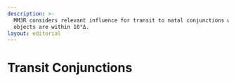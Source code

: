 ```yaml
---
description: >-
  MM3R considers relevant influence for transit to natal conjunctions when
  objects are within 10°Δ.
layout: editorial
---
```


# Transit Conjunctions

